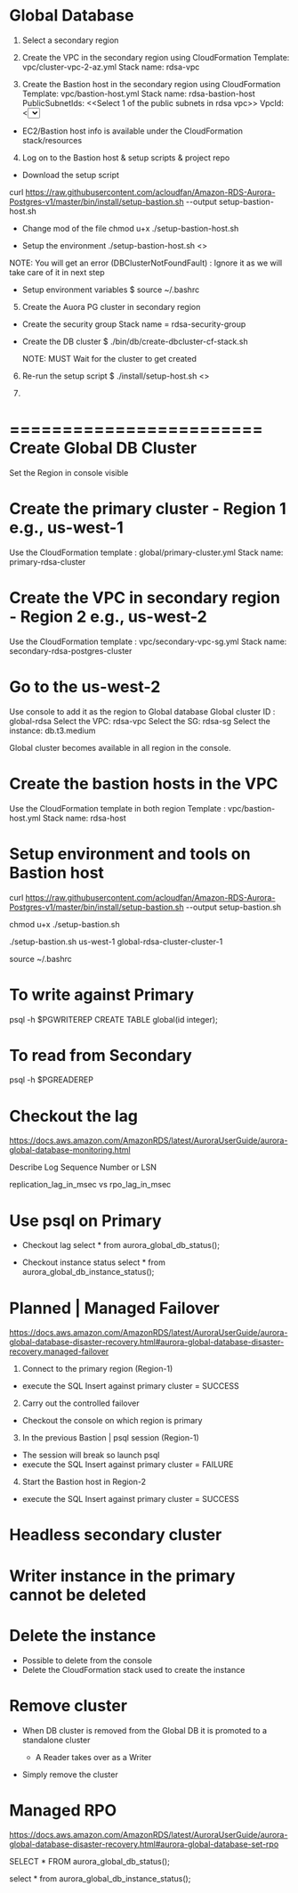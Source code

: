 # Global Database


1. Select a secondary region

2. Create the VPC in the secondary region using CloudFormation
Template: vpc/cluster-vpc-2-az.yml
Stack name: rdsa-vpc

3. Create the Bastion host in the secondary region using CloudFormation
Template: vpc/bastion-host.yml
Stack name: rdsa-bastion-host
PublicSubnetIds: <<Select 1 of the public subnets in rdsa vpc>>
VpcId: <<Select the rdsa vpc>>
Acknowledge the stack creation

* EC2/Bastion host info is available under the CloudFormation stack/resources

4. Log on to the Bastion host & setup scripts & project repo

* Download the setup script

curl https://raw.githubusercontent.com/acloudfan/Amazon-RDS-Aurora-Postgres-v1/master/bin/install/setup-bastion.sh --output setup-bastion-host.sh 

* Change mod of the file
chmod u+x ./setup-bastion-host.sh 

* Setup the environment
./setup-bastion-host.sh <<Provide AWS Region>>  

NOTE: You will get an error (DBClusterNotFoundFault) : Ignore it as we will take care of it in next step

* Setup environment variables
$   source   ~/.bashrc

5. Create the Auora PG cluster in secondary region

* Create the security group
Stack name = rdsa-security-group

* Create the DB cluster
$  ./bin/db/create-dbcluster-cf-stack.sh

    NOTE: MUST Wait for the cluster to get created

6. Re-run the setup script
$  ./install/setup-host.sh   <<Sec region>>

7. 


========================
Create Global DB Cluster 
========================
Set the Region in console visible

# Create the primary cluster - Region 1 e.g., us-west-1
Use the CloudFormation template : global/primary-cluster.yml
Stack name: primary-rdsa-cluster

# Create the VPC in secondary region - Region 2 e.g., us-west-2
Use the CloudFormation template : vpc/secondary-vpc-sg.yml
Stack name: secondary-rdsa-postgres-cluster

# Go to the us-west-2 
Use console to add it as the region to Global database
Global cluster ID  : global-rdsa
Select the VPC: rdsa-vpc
Select the SG: rdsa-sg
Select the instance: db.t3.medium

Global cluster becomes available in all region in the console.

# Create the bastion hosts in the VPC
Use the CloudFormation template in both region
Template : vpc/bastion-host.yml
Stack name: rdsa-host

# Setup environment and tools on Bastion host
curl https://raw.githubusercontent.com/acloudfan/Amazon-RDS-Aurora-Postgres-v1/master/bin/install/setup-bastion.sh --output setup-bastion.sh 

chmod u+x ./setup-bastion.sh 

./setup-bastion.sh us-west-1   global-rdsa-cluster-cluster-1

source ~/.bashrc

# To write against Primary
psql  -h $PGWRITEREP
CREATE TABLE global(id integer);

# To read from Secondary
psql -h $PGREADEREP

Checkout the lag
================
https://docs.aws.amazon.com/AmazonRDS/latest/AuroraUserGuide/aurora-global-database-monitoring.html

Describe Log Sequence Number or LSN

replication_lag_in_msec  vs    rpo_lag_in_msec


# Use psql on Primary

- Checkout lag
select * from aurora_global_db_status();

- Checkout instance status
select * from aurora_global_db_instance_status();


Planned | Managed Failover
==========================
https://docs.aws.amazon.com/AmazonRDS/latest/AuroraUserGuide/aurora-global-database-disaster-recovery.html#aurora-global-database-disaster-recovery.managed-failover

1. Connect to the primary region (Region-1)
* execute the SQL Insert against primary cluster = SUCCESS

2. Carry out the controlled failover
* Checkout the console on which region is primary

3. In the previous Bastion | psql session  (Region-1)
* The session will break so launch psql
* execute the SQL Insert against primary cluster = FAILURE

4. Start the Bastion host in Region-2
* execute the SQL Insert against primary cluster = SUCCESS

Headless secondary cluster
==========================
# Writer instance in the primary cannot be deleted

# Delete the instance 
* Possible to delete from the console
* Delete the CloudFormation stack used to create the instance

Remove cluster
==============
* When DB cluster is removed from the Global DB it is promoted to a standalone cluster
    - A Reader takes over as a Writer

* Simply remove the cluster

Managed RPO
===========
https://docs.aws.amazon.com/AmazonRDS/latest/AuroraUserGuide/aurora-global-database-disaster-recovery.html#aurora-global-database-set-rpo

SELECT * FROM aurora_global_db_status();

select * from aurora_global_db_instance_status();

